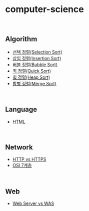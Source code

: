 # computer-science

<br>

## Algorithm
- [선택 정렬(Selection Sort)](https://github.com/dlrfdnwkd/computer-science/blob/main/Algorithm/%EC%84%A0%ED%83%9D%20%EC%A0%95%EB%A0%AC(Selection%20Sort).md)
- [삽입 정렬(Insertion Sort)](https://github.com/dlrfdnwkd/computer-science/blob/main/Algorithm/%EC%82%BD%EC%9E%85%20%EC%A0%95%EB%A0%AC(Insertion%20Sort).md)
- [버블 정렬(Bubble Sort)](https://github.com/dlrfdnwkd/computer-science/blob/main/Algorithm/%EB%B2%84%EB%B8%94%20%EC%A0%95%EB%A0%AC(Bubble%20Sort).md)
- [퀵 정렬(Quick Sort)](https://github.com/dlrfdnwkd/computer-science/blob/main/Algorithm/%ED%80%B5%20%EC%A0%95%EB%A0%AC(Quick%20Sort).md)
- [힙 정렬(Heap Sort)](https://github.com/dlrfdnwkd/computer-science/blob/main/Algorithm/%ED%9E%99%20%EC%A0%95%EB%A0%AC(Heap%20Sort).md)
- [합병 정렬(Merge Sort)](https://github.com/dlrfdnwkd/computer-science/blob/main/Algorithm/%ED%95%A9%EB%B3%91%20%EC%A0%95%EB%A0%AC(Merge%20Sort).md)

<br>

## Language
- [HTML](https://github.com/dlrfdnwkd/computer-science/blob/main/Language/HTML.md)

<br>

## Network
- [HTTP vs HTTPS](https://github.com/dlrfdnwkd/computer-science/blob/main/Network/HTTP%20vs%20HTTPS.md)
- [OSI 7계층](https://github.com/dlrfdnwkd/computer-science/blob/main/Network/OSI%207%EA%B3%84%EC%B8%B5.md)

<br>

## Web
- [Web Server vs WAS](https://github.com/dlrfdnwkd/computer-science/blob/main/Web/Web%20Server%20vs%20WAS.md)
